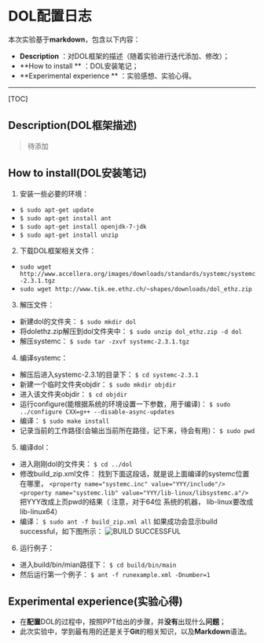 # DOL配置日志
本次实验基于**markdown**，包含以下内容：


- **Description** ：对DOL框架的描述（随着实验进行迭代添加、修改）；
- **How to install ** ：DOL安装笔记；
- **Experimental experience ** ：实验感想、实验心得。


-----------------------------


[TOC]

## Description(DOL框架描述)

> 待添加

## How to install(DOL安装笔记)
1.  安装一些必要的环境：
* `$ sudo apt-get update`
* `$ sudo apt-get install ant`
* `$ sudo apt-get install openjdk-7-jdk`
* `$ sudo apt-get install unzip`

2. 下载DOL框架相关文件：
* `sudo wget http://www.accellera.org/images/downloads/standards/systemc/systemc-2.3.1.tgz`
* `sudo wget http://www.tik.ee.ethz.ch/~shapes/downloads/dol_ethz.zip`

3. 解压文件：
* 新建dol的文件夹：
`$ sudo mkdir dol`
* 将dolethz.zip解压到dol文件夹中：
`$ sudo unzip dol_ethz.zip -d dol`
* 解压systemc：
`$ sudo tar -zxvf systemc-2.3.1.tgz`

4. 编译systemc：
* 解压后进入systemc-2.3.1的目录下：
`$ cd systemc-2.3.1`
* 新建一个临时文件夹objdir：
`$ sudo mkdir objdir`
* 进入该文件夹objdir：
`$ cd objdir`
* 运行configure(能根据系统的环境设置一下参数，用于编译)：
`$ sudo ../configure CXX=g++ --disable-async-updates`
* 编译：
`$ sudo make install`
* 记录当前的工作路径(会输出当前所在路径，记下来，待会有用)：
`$ sudo pwd`

5. 编译dol：
* 进入刚刚dol的文件夹：
`$ cd ../dol`
* 修改build_zip.xml文件：
 找到下面这段话，就是说上面编译的systemc位置在哪里，
`<property name="systemc.inc" value="YYY/include"/>`
`<property name="systemc.lib" value="YYY/lib-linux/libsystemc.a"/>`
把YYY改成上页pwd的结果（ 注意，对于64位 系统的机器， lib-linux要改成lib-linux64）
* 编译：
`$ sudo ant -f build_zip.xml all`
如果成功会显示build successful，如下图所示：
![BUILD SUCCESSFUL](http://ww3.sinaimg.cn/large/0067oVAPgw1f8l8rxcyi7j30k90fnq74.jpg) 
6. 运行例子：
* 进入build/bin/mian路径下：
`$ cd build/bin/main`
* 然后运行第一个例子：
`$ ant -f runexample.xml -Dnumber=1`






## Experimental experience(实验心得)


* 在**配置**DOL的过程中，按照PPT给出的步骤，并**没有**出现什么**问题**；
* 此次实验中，学到最有用的还是关于**Git**的相关知识，以及**Markdown**语法。




